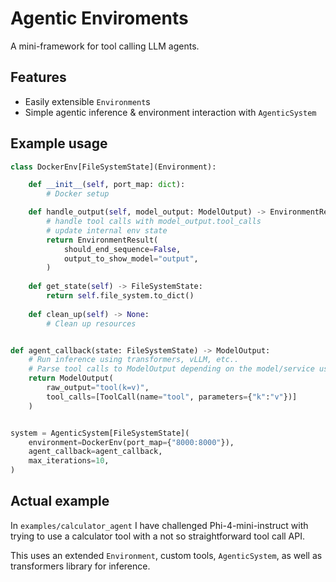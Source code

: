 # Agentic Enviroments
A mini-framework for tool calling LLM agents.

## Features
- Easily extensible `Environment`s
- Simple agentic inference & environment interaction with `AgenticSystem`

## Example usage
```python
class DockerEnv[FileSystemState](Environment):

    def __init__(self, port_map: dict):
        # Docker setup

    def handle_output(self, model_output: ModelOutput) -> EnvironmentResult:
        # handle tool calls with model_output.tool_calls
        # update internal env state
        return EnvironmentResult(
            should_end_sequence=False,
            output_to_show_model="output",
        )
    
    def get_state(self) -> FileSystemState:
        return self.file_system.to_dict()
    
    def clean_up(self) -> None:
        # Clean up resources


def agent_callback(state: FileSystemState) -> ModelOutput:
    # Run inference using transformers, vLLM, etc..
    # Parse tool calls to ModelOutput depending on the model/service used
    return ModelOutput(
        raw_output="tool(k=v)", 
        tool_calls=[ToolCall(name="tool", parameters={"k":"v"})]
    )


system = AgenticSystem[FileSystemState](
    environment=DockerEnv(port_map={"8000:8000"}),
    agent_callback=agent_callback,
    max_iterations=10,
)
```

## Actual example
In `examples/calculator_agent` I have challenged Phi-4-mini-instruct with trying to use a calculator tool with a not so straightforward tool call API.

This uses an extended `Environment`, custom tools, `AgenticSystem`, as well as transformers library for inference.